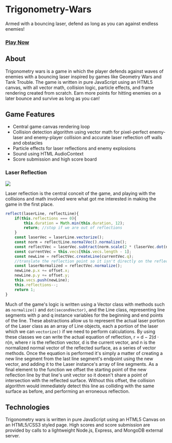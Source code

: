 # Trigonometry-Wars

Armed with a bouncing laser, defend as long as you can against endless enemies!

### [Play Now](https://nick-howlett.github.io/Trigonometry-Wars?utm_source=readme&medium=body)

## About

Trigonometry wars is a game in which the player defends against waves of enemies with a bouncing laser inspired by games like
Geometry Wars and Tank Trouble. The game is written in pure JavaScript using an HTML5 canvas, with all vector math, collision logic,
particle effects, and frame rendering created from scratch. Earn more points for hitting enemies on a later bounce and survive as long as you can!

## Game Features

- Central game canvas rendering loop
- Collision detection algorithm using vector math for pixel-perfect enemy-laser and enemy-player collision and accurate laser reflection off walls and obstacles
- Particle effects for laser reflections and enemy explosions
- Sound using HTML AudioContext
- Score submission and high score board

### Laser Reflection

<img src="https://raw.githubusercontent.com/Nick-Howlett/Trigonometry-Wars/master/images/reflections.gif"/>

Laser reflection is the central conceit of the game, and playing with the collisions and math involved were what got me interested in making the game in the first place.

```javascript
reflect(laserLine, reflectLine){
    if(this.reflections === 0){
        this.duration = Math.min(this.duration, 12);
        return; //stop if we are out of reflections
    }
    const laserVec = laserLine.vectorize();
    const norm = reflectLine.normalVec().normalize();
    const reflectVec = laserVec.subtract(norm.scale(2 * (laserVec.dot(norm))));
    const currentVec = this.vecs[this.vecs.length - 1];
    const newLine = reflectVec.createLine(currentVec.q);
    //translate the reflection point so it isn't directly on the reflected surface
    const laserNormalized = reflectVec.normalize();
    newLine.p.x += offset.x;
    newLine.p.y += offset.y;
    this.vecs.push(newLine);
    this.reflections--;
    return 1;
}
```

Much of the game's logic is written using a Vector class with methods such as `normalize()` and `dot(secondVector)`, and the Line class, representing line segments with p and q instance variables for the beginning and end points of the line. These abstractions allow us to represent the actual laser portion of the Laser class as an array of Line objects, each a portion of the laser which we can `vectorize()` if we need to perform calculations.
By using these classes we can write the actual equation of reflection, r = d − 2(d ⋅ n)n, where r is the reflection vector, d is the current vector, and n is the normalized normal vector of the reflected surface, as a series of vector methods. Once the equation is performed it's simply a matter of creating a new line segment from the last line segment's endpoint using the new vector, and adding it to the Laser instance's array of line segments.
As a final element to the function we offset the starting point of the new reflection line by that line's unit vector so it doesn't share a point of intersection with the reflected surface. Without this offset, the collision algorithm would immediately detect this line as colliding with the same surface as before, and performing an erroneous reflection.

## Technologies

Trigonometry wars is written in pure JavaScript using an HTML5 Canvas on an HTML5/CSS3 styled page.
High scores and score submission are provided by calls to a lightweight Node.js, Express, and MongoDB external server.
